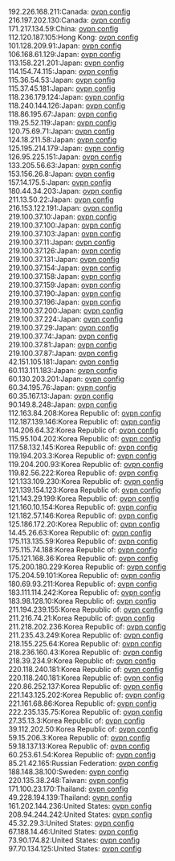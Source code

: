 192.226.168.211:Canada: [ovpn config](vpn/192_226_168_211.ovpn)  
216.197.202.130:Canada: [ovpn config](vpn/216_197_202_130.ovpn)  
171.217.134.59:China: [ovpn config](vpn/171_217_134_59.ovpn)  
112.120.187.105:Hong Kong: [ovpn config](vpn/112_120_187_105.ovpn)  
101.128.209.91:Japan: [ovpn config](vpn/101_128_209_91.ovpn)  
106.168.61.129:Japan: [ovpn config](vpn/106_168_61_129.ovpn)  
113.158.221.201:Japan: [ovpn config](vpn/113_158_221_201.ovpn)  
114.154.74.115:Japan: [ovpn config](vpn/114_154_74_115.ovpn)  
115.36.54.53:Japan: [ovpn config](vpn/115_36_54_53.ovpn)  
115.37.45.181:Japan: [ovpn config](vpn/115_37_45_181.ovpn)  
118.236.179.124:Japan: [ovpn config](vpn/118_236_179_124.ovpn)  
118.240.144.126:Japan: [ovpn config](vpn/118_240_144_126.ovpn)  
118.86.195.67:Japan: [ovpn config](vpn/118_86_195_67.ovpn)  
119.25.52.119:Japan: [ovpn config](vpn/119_25_52_119.ovpn)  
120.75.69.71:Japan: [ovpn config](vpn/120_75_69_71.ovpn)  
124.18.211.58:Japan: [ovpn config](vpn/124_18_211_58.ovpn)  
125.195.214.179:Japan: [ovpn config](vpn/125_195_214_179.ovpn)  
126.95.225.151:Japan: [ovpn config](vpn/126_95_225_151.ovpn)  
133.205.56.63:Japan: [ovpn config](vpn/133_205_56_63.ovpn)  
153.156.26.8:Japan: [ovpn config](vpn/153_156_26_8.ovpn)  
157.14.175.5:Japan: [ovpn config](vpn/157_14_175_5.ovpn)  
180.44.34.203:Japan: [ovpn config](vpn/180_44_34_203.ovpn)  
211.13.50.22:Japan: [ovpn config](vpn/211_13_50_22.ovpn)  
216.153.122.191:Japan: [ovpn config](vpn/216_153_122_191.ovpn)  
219.100.37.10:Japan: [ovpn config](vpn/219_100_37_10.ovpn)  
219.100.37.100:Japan: [ovpn config](vpn/219_100_37_100.ovpn)  
219.100.37.103:Japan: [ovpn config](vpn/219_100_37_103.ovpn)  
219.100.37.11:Japan: [ovpn config](vpn/219_100_37_11.ovpn)  
219.100.37.126:Japan: [ovpn config](vpn/219_100_37_126.ovpn)  
219.100.37.131:Japan: [ovpn config](vpn/219_100_37_131.ovpn)  
219.100.37.154:Japan: [ovpn config](vpn/219_100_37_154.ovpn)  
219.100.37.158:Japan: [ovpn config](vpn/219_100_37_158.ovpn)  
219.100.37.159:Japan: [ovpn config](vpn/219_100_37_159.ovpn)  
219.100.37.190:Japan: [ovpn config](vpn/219_100_37_190.ovpn)  
219.100.37.196:Japan: [ovpn config](vpn/219_100_37_196.ovpn)  
219.100.37.200:Japan: [ovpn config](vpn/219_100_37_200.ovpn)  
219.100.37.224:Japan: [ovpn config](vpn/219_100_37_224.ovpn)  
219.100.37.29:Japan: [ovpn config](vpn/219_100_37_29.ovpn)  
219.100.37.74:Japan: [ovpn config](vpn/219_100_37_74.ovpn)  
219.100.37.81:Japan: [ovpn config](vpn/219_100_37_81.ovpn)  
219.100.37.87:Japan: [ovpn config](vpn/219_100_37_87.ovpn)  
42.151.105.181:Japan: [ovpn config](vpn/42_151_105_181.ovpn)  
60.113.111.183:Japan: [ovpn config](vpn/60_113_111_183.ovpn)  
60.130.203.201:Japan: [ovpn config](vpn/60_130_203_201.ovpn)  
60.34.195.76:Japan: [ovpn config](vpn/60_34_195_76.ovpn)  
60.35.167.13:Japan: [ovpn config](vpn/60_35_167_13.ovpn)  
90.149.8.248:Japan: [ovpn config](vpn/90_149_8_248.ovpn)  
112.163.84.208:Korea Republic of: [ovpn config](vpn/112_163_84_208.ovpn)  
112.187.139.146:Korea Republic of: [ovpn config](vpn/112_187_139_146.ovpn)  
114.206.64.32:Korea Republic of: [ovpn config](vpn/114_206_64_32.ovpn)  
115.95.104.202:Korea Republic of: [ovpn config](vpn/115_95_104_202.ovpn)  
117.58.132.145:Korea Republic of: [ovpn config](vpn/117_58_132_145.ovpn)  
119.194.203.3:Korea Republic of: [ovpn config](vpn/119_194_203_3.ovpn)  
119.204.200.93:Korea Republic of: [ovpn config](vpn/119_204_200_93.ovpn)  
119.82.56.222:Korea Republic of: [ovpn config](vpn/119_82_56_222.ovpn)  
121.133.109.230:Korea Republic of: [ovpn config](vpn/121_133_109_230.ovpn)  
121.139.154.123:Korea Republic of: [ovpn config](vpn/121_139_154_123.ovpn)  
121.143.29.199:Korea Republic of: [ovpn config](vpn/121_143_29_199.ovpn)  
121.160.10.154:Korea Republic of: [ovpn config](vpn/121_160_10_154.ovpn)  
121.182.57.146:Korea Republic of: [ovpn config](vpn/121_182_57_146.ovpn)  
125.186.172.20:Korea Republic of: [ovpn config](vpn/125_186_172_20.ovpn)  
14.45.26.63:Korea Republic of: [ovpn config](vpn/14_45_26_63.ovpn)  
175.113.135.59:Korea Republic of: [ovpn config](vpn/175_113_135_59.ovpn)  
175.115.74.188:Korea Republic of: [ovpn config](vpn/175_115_74_188.ovpn)  
175.121.168.36:Korea Republic of: [ovpn config](vpn/175_121_168_36.ovpn)  
175.200.180.229:Korea Republic of: [ovpn config](vpn/175_200_180_229.ovpn)  
175.204.59.101:Korea Republic of: [ovpn config](vpn/175_204_59_101.ovpn)  
180.69.93.211:Korea Republic of: [ovpn config](vpn/180_69_93_211.ovpn)  
183.111.114.242:Korea Republic of: [ovpn config](vpn/183_111_114_242.ovpn)  
183.98.128.10:Korea Republic of: [ovpn config](vpn/183_98_128_10.ovpn)  
211.194.239.155:Korea Republic of: [ovpn config](vpn/211_194_239_155.ovpn)  
211.216.74.21:Korea Republic of: [ovpn config](vpn/211_216_74_21.ovpn)  
211.218.202.236:Korea Republic of: [ovpn config](vpn/211_218_202_236.ovpn)  
211.235.43.249:Korea Republic of: [ovpn config](vpn/211_235_43_249.ovpn)  
218.155.225.64:Korea Republic of: [ovpn config](vpn/218_155_225_64.ovpn)  
218.236.160.43:Korea Republic of: [ovpn config](vpn/218_236_160_43.ovpn)  
218.39.234.9:Korea Republic of: [ovpn config](vpn/218_39_234_9.ovpn)  
220.118.240.181:Korea Republic of: [ovpn config](vpn/220_118_240_181.ovpn)  
220.118.240.181:Korea Republic of: [ovpn config](vpn/220_118_240_181.ovpn)  
220.86.252.137:Korea Republic of: [ovpn config](vpn/220_86_252_137.ovpn)  
221.143.125.202:Korea Republic of: [ovpn config](vpn/221_143_125_202.ovpn)  
221.161.68.86:Korea Republic of: [ovpn config](vpn/221_161_68_86.ovpn)  
222.235.135.75:Korea Republic of: [ovpn config](vpn/222_235_135_75.ovpn)  
27.35.13.3:Korea Republic of: [ovpn config](vpn/27_35_13_3.ovpn)  
39.112.202.50:Korea Republic of: [ovpn config](vpn/39_112_202_50.ovpn)  
59.15.206.3:Korea Republic of: [ovpn config](vpn/59_15_206_3.ovpn)  
59.18.137.13:Korea Republic of: [ovpn config](vpn/59_18_137_13.ovpn)  
60.253.61.54:Korea Republic of: [ovpn config](vpn/60_253_61_54.ovpn)  
85.21.42.165:Russian Federation: [ovpn config](vpn/85_21_42_165.ovpn)  
188.148.38.100:Sweden: [ovpn config](vpn/188_148_38_100.ovpn)  
220.135.38.248:Taiwan: [ovpn config](vpn/220_135_38_248.ovpn)  
171.100.23.170:Thailand: [ovpn config](vpn/171_100_23_170.ovpn)  
49.228.194.139:Thailand: [ovpn config](vpn/49_228_194_139.ovpn)  
161.202.144.236:United States: [ovpn config](vpn/161_202_144_236.ovpn)  
208.94.244.242:United States: [ovpn config](vpn/208_94_244_242.ovpn)  
45.32.29.3:United States: [ovpn config](vpn/45_32_29_3.ovpn)  
67.188.14.46:United States: [ovpn config](vpn/67_188_14_46.ovpn)  
73.90.174.82:United States: [ovpn config](vpn/73_90_174_82.ovpn)  
97.70.134.125:United States: [ovpn config](vpn/97_70_134_125.ovpn)  
